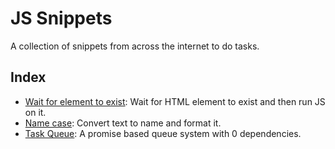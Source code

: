 # JS Snippets

A collection of snippets from across the internet to do tasks.

## Index

- [Wait for element to exist](./code/element-exist.js): Wait for HTML element to exist and then run JS on it.
- [Name case](./code/name-case.js): Convert text to name and format it.
- [Task Queue](./code/task-queue.js): A promise based queue system with 0 dependencies.
